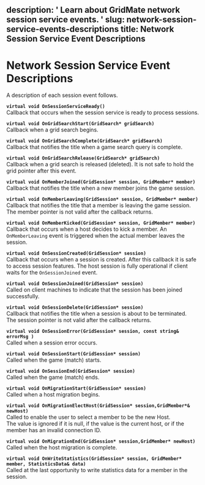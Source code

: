 description: ' Learn about GridMate network session service events. '
slug: network-session-service-events-descriptions
title: Network Session Service Event Descriptions
---
# Network Session Service Event Descriptions<a name="network-session-service-events-descriptions"></a>

A description of each session event follows\.

**`virtual void OnSessionServiceReady()`**  
Callback that occurs when the session service is ready to process sessions\.

**`virtual void OnGridSearchStart(GridSearch* gridSearch)`**  
Callback when a grid search begins\.

**`virtual void OnGridSearchComplete(GridSearch* gridSearch)`**  
Callback that notifies the title when a game search query is complete\. 

**`virtual void OnGridSearchRelease(GridSearch* gridSearch)`**  
Callback when a grid search is released \(deleted\)\. It is not safe to hold the grid pointer after this event\.

**`virtual void OnMemberJoined(GridSession* session, GridMember* member)`**  
Callback that notifies the title when a new member joins the game session\.

**`virtual void OnMemberLeaving(GridSession* session, GridMember* member)`**  
Callback that notifies the title that a member is leaving the game session\.   
The member pointer is not valid after the callback returns\.

**`virtual void OnMemberKicked(GridSession* session, GridMember* member)`**  
Callback that occurs when a host decides to kick a member\. An `OnMemberLeaving` event is triggered when the actual member leaves the session\.

**`virtual void OnSessionCreated(GridSession* session)`**  
Callback that occurs when a session is created\. After this callback it is safe to access session features\. The host session is fully operational if client waits for the `OnSessionJoined` event\.

**`virtual void OnSessionJoined(GridSession* session)`**  
Called on client machines to indicate that the session has been joined successfully\.

**`virtual void OnSessionDelete(GridSession* session)`**  
Callback that notifies the title when a session is about to be terminated\.  
The session pointer is not valid after the callback returns\.

**`virtual void OnSessionError(GridSession* session, const string& errorMsg )`**  
Called when a session error occurs\.

**`virtual void OnSessionStart(GridSession* session)`**  
Called when the game \(match\) starts\.

**`virtual void OnSessionEnd(GridSession* session)`**  
Called when the game \(match\) ends\.

**`virtual void OnMigrationStart(GridSession* session)`**  
Called when a host migration begins\.

**`virtual void OnMigrationElectHost(GridSession* session,GridMember*& newHost)`**  
Called to enable the user to select a member to be the new Host\.  
The value is ignored if it is null, if the value is the current host, or if the member has an invalid connection ID\.

**`virtual void OnMigrationEnd(GridSession* session,GridMember* newHost)`**  
Called when the host migration is complete\.

**`virtual void OnWriteStatistics(GridSession* session, GridMember* member, StatisticsData& data)`**  
Called at the last opportunity to write statistics data for a member in the session\.